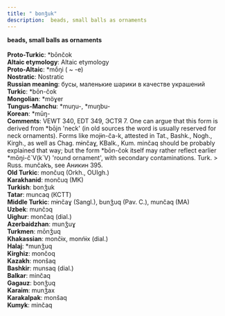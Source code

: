 ```yaml
---
title: " bonǯuk"
description:  beads, small balls as ornaments
---
```

<p data-pagefind-weight="0.5">
<strong> beads, small balls as ornaments</strong><br><br>
<strong>Proto-Turkic</strong>:  *bōnčok<br>
<strong>Altaic etymology</strong>:  Altaic etymology<br>
<strong> Proto-Altaic</strong>:  *mṓŋi ( ~ -e)<br>
<strong>Nostratic</strong>:  Nostratic<br>
<strong>Russian meaning</strong>:  бусы, маленькие шарики в качестве украшений<br>
<strong>Turkic</strong>:  *bōn-čok<br>
<strong>Mongolian</strong>:  *möɣer<br>
<strong>Tungus-Manchu</strong>:  *muŋu-, *muŋbu-<br>
<strong>Korean</strong>:  *mūŋ-<br>
<strong>Comments</strong>:  VEWT 340, EDT 349, ЭСТЯ 7. One can argue that this form is derived from *bōjn 'neck' (in old sources the word is usually reserved for neck ornaments). Forms like mojɨn-ča-k, attested in Tat., Bashk., Nogh., Kirgh., as well as Chag. mɨnčaɣ, KBalk., Kum. minčaq should be probably explained that way; but the form *bōn-čok itself may rather reflect earlier *mōŋi-č`V(k`V) 'round ornament', with secondary contaminations. Turk. > Russ. munčakъ, see Аникин 395.<br>
<strong>Old Turkic</strong>:  mončuq (Orkh., OUIgh.)<br>
<strong>Karakhanid</strong>:  mončuq (MK)<br>
<strong>Turkish</strong>:  bonǯuk<br>
<strong>Tatar</strong>:  muncaq (КСТТ)<br>
<strong>Middle Turkic</strong>:  mɨnčaɣ (Sangl.), bunǯuq (Pav. C.), munčaq (MA)<br>
<strong>Uzbek</strong>:  munčɔq<br>
<strong>Uighur</strong>:  mončaq (dial.)<br>
<strong>Azerbaidzhan</strong>:  munǯuɣ<br>
<strong>Turkmen</strong>:  mōnǯuq<br>
<strong>Khakassian</strong>:  mončɨx, monńɨx (dial.)<br>
<strong>Halaj</strong>:  *munǯuq<br>
<strong>Kirghiz</strong>:  mončoq<br>
<strong>Kazakh</strong>:  monšaq<br>
<strong>Bashkir</strong>:  munsaq (dial.)<br>
<strong>Balkar</strong>:  minčaq<br>
<strong>Gagauz</strong>:  bonǯuq<br>
<strong>Karaim</strong>:  munǯax<br>
<strong>Karakalpak</strong>:  monšaq<br>
<strong>Kumyk</strong>:  minčaq<br>

</p>
